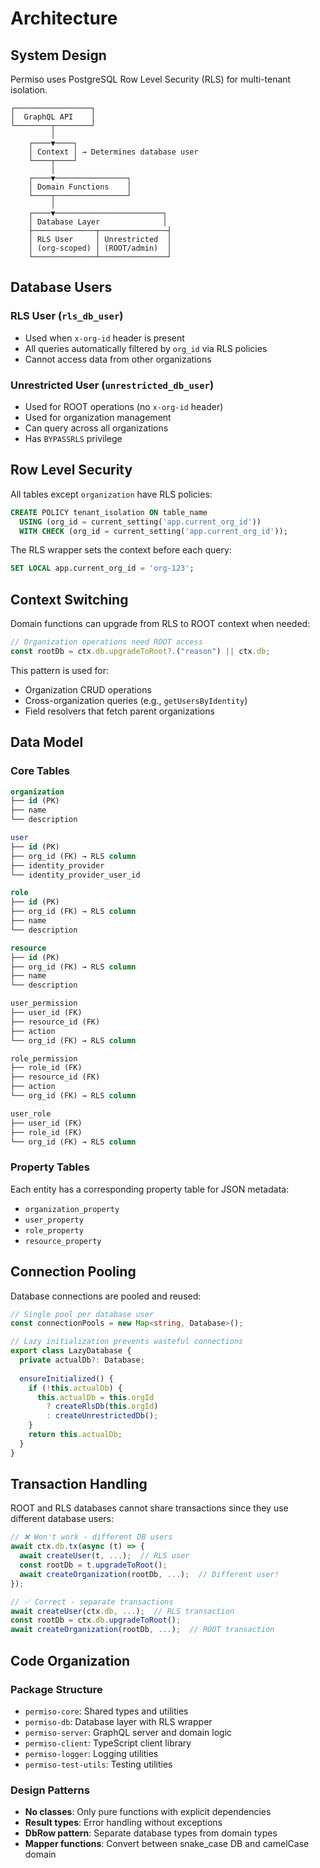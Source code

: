 # Architecture

## System Design

Permiso uses PostgreSQL Row Level Security (RLS) for multi-tenant isolation.

```
┌─────────────────┐
│  GraphQL API    │
└────────┬────────┘
         │
    ┌────▼────┐
    │ Context │ → Determines database user
    └────┬────┘
         │
    ┌────▼────────────────┐
    │ Domain Functions    │
    └────┬────────────────┘
         │
    ┌────▼────────────────────────┐
    │ Database Layer              │
    ├──────────────┬───────────────┤
    │ RLS User     │ Unrestricted  │
    │ (org-scoped) │ (ROOT/admin)  │
    └──────────────┴───────────────┘
```

## Database Users

### RLS User (`rls_db_user`)
- Used when `x-org-id` header is present
- All queries automatically filtered by `org_id` via RLS policies
- Cannot access data from other organizations

### Unrestricted User (`unrestricted_db_user`)
- Used for ROOT operations (no `x-org-id` header)
- Used for organization management
- Can query across all organizations
- Has `BYPASSRLS` privilege

## Row Level Security

All tables except `organization` have RLS policies:

```sql
CREATE POLICY tenant_isolation ON table_name
  USING (org_id = current_setting('app.current_org_id'))
  WITH CHECK (org_id = current_setting('app.current_org_id'));
```

The RLS wrapper sets the context before each query:
```sql
SET LOCAL app.current_org_id = 'org-123';
```

## Context Switching

Domain functions can upgrade from RLS to ROOT context when needed:

```typescript
// Organization operations need ROOT access
const rootDb = ctx.db.upgradeToRoot?.("reason") || ctx.db;
```

This pattern is used for:
- Organization CRUD operations
- Cross-organization queries (e.g., `getUsersByIdentity`)
- Field resolvers that fetch parent organizations

## Data Model

### Core Tables

```sql
organization
├── id (PK)
├── name
└── description

user
├── id (PK)
├── org_id (FK) → RLS column
├── identity_provider
└── identity_provider_user_id

role
├── id (PK)
├── org_id (FK) → RLS column
├── name
└── description

resource
├── id (PK)
├── org_id (FK) → RLS column
├── name
└── description

user_permission
├── user_id (FK)
├── resource_id (FK)
├── action
└── org_id (FK) → RLS column

role_permission
├── role_id (FK)
├── resource_id (FK)
├── action
└── org_id (FK) → RLS column

user_role
├── user_id (FK)
├── role_id (FK)
└── org_id (FK) → RLS column
```

### Property Tables

Each entity has a corresponding property table for JSON metadata:
- `organization_property`
- `user_property`
- `role_property`
- `resource_property`

## Connection Pooling

Database connections are pooled and reused:

```typescript
// Single pool per database user
const connectionPools = new Map<string, Database>();

// Lazy initialization prevents wasteful connections
export class LazyDatabase {
  private actualDb?: Database;
  
  ensureInitialized() {
    if (!this.actualDb) {
      this.actualDb = this.orgId 
        ? createRlsDb(this.orgId)
        : createUnrestrictedDb();
    }
    return this.actualDb;
  }
}
```

## Transaction Handling

ROOT and RLS databases cannot share transactions since they use different database users:

```typescript
// ❌ Won't work - different DB users
await ctx.db.tx(async (t) => {
  await createUser(t, ...);  // RLS user
  const rootDb = t.upgradeToRoot();
  await createOrganization(rootDb, ...);  // Different user!
});

// ✅ Correct - separate transactions
await createUser(ctx.db, ...);  // RLS transaction
const rootDb = ctx.db.upgradeToRoot();
await createOrganization(rootDb, ...);  // ROOT transaction
```

## Code Organization

### Package Structure
- `permiso-core`: Shared types and utilities
- `permiso-db`: Database layer with RLS wrapper
- `permiso-server`: GraphQL server and domain logic
- `permiso-client`: TypeScript client library
- `permiso-logger`: Logging utilities
- `permiso-test-utils`: Testing utilities

### Design Patterns
- **No classes**: Only pure functions with explicit dependencies
- **Result types**: Error handling without exceptions
- **DbRow pattern**: Separate database types from domain types
- **Mapper functions**: Convert between snake_case DB and camelCase domain